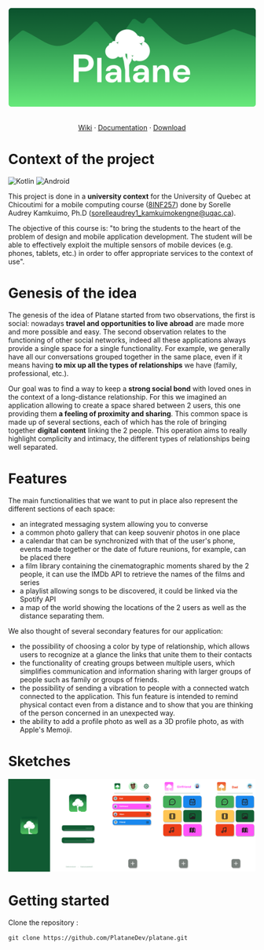 <div align="center">
<img src="./images/banner.png" alt="Logo">

<br/>
<br/>

<a href="https://github.com/PlataneDev/platane/wiki">Wiki</a>
·
<a href="#">Documentation</a>
·
<a href="#">Download</a>

</div>

# Context of the project

![Kotlin](https://img.shields.io/badge/kotlin-%237F52FF.svg?style=for-the-badge&logo=kotlin&logoColor=white)
![Android](https://img.shields.io/badge/Android-3DDC84?style=for-the-badge&logo=android&logoColor=white)

This project is done in a **university context** for the University of Quebec at Chicoutimi for a mobile computing course ([8INF257](https://programmes.uqac.ca/8INF257)) done by Sorelle Audrey Kamkuimo, Ph.D ([sorelleaudrey1_kamkuimokengne@uqac.ca]()).

The objective of this course is: "to bring the students to the heart of the problem of design and mobile application development. The student will be able to effectively exploit the multiple sensors of mobile devices (e.g. phones, tablets, etc.) in order to offer appropriate services to the
context of use".

# Genesis of the idea

The genesis of the idea of Platane started from two observations, the first is social: nowadays **travel and opportunities to live abroad** are made more and more possible and easy. The second observation relates to the functioning of other social networks, indeed all these applications always provide a single space for a single functionality. For example, we generally have all our conversations grouped together in the same place, even if it means having **to mix up all the types of relationships** we have (family, professional, etc.).

Our goal was to find a way to keep a **strong social bond** with loved ones in the context of a long-distance relationship. For this we imagined an application allowing to create a space shared between 2 users, this one providing them **a feeling of proximity and sharing**. This common space is made up of several sections, each of which has the role of bringing together **digital content** linking the 2 people. This operation aims to really highlight complicity and intimacy, the different types of relationships being well separated.

# Features

The main functionalities that we want to put in place also represent the different sections of each space:
* an integrated messaging system allowing you to converse
* a common photo gallery that can keep souvenir photos in one place
* a calendar that can be synchronized with that of the user's phone, events made together or the date of future reunions, for example, can be placed there
* a film library containing the cinematographic moments shared by the 2 people, it can use the IMDb API to retrieve the names of the films and series
* a playlist allowing songs to be discovered, it could be linked via the Spotify API
* a map of the world showing the locations of the 2 users as well as the distance separating them.

We also thought of several secondary features for our application:
* the possibility of choosing a color by type of relationship, which allows users to recognize at a glance the links that unite them to their contacts
* the functionality of creating groups between multiple users, which simplifies communication and information sharing with larger groups of people such as family or groups of friends.
* the possibility of sending a vibration to people with a connected watch connected to the application. This fun feature is intended to remind physical contact even from a distance and to show that you are thinking of the person concerned in an unexpected way.
* the ability to add a profile photo as well as a 3D profile photo, as with Apple's Memoji.

# Sketches

![Sketches](./images/sketch-v1.png)

# Getting started

Clone the repository :

```
git clone https://github.com/PlataneDev/platane.git
```

